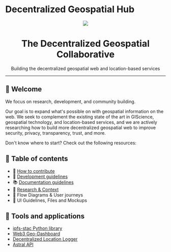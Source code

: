 # Decentralized Geospatial Hub

<style>
.md-content .md-typeset h1 { display: none; }
</style>

<div align="center">
<a href="https://decentralizedgeo.org/" target="_blank"><img src="https://avatars.githubusercontent.com/u/199006257?s=150&v=4" /></a>
  <h1>The Decentralized Geospatial Collaborative</h1>
  <p>Building the decentralized geospatial web and location-based services</p>
</div>

---

## 👋 Welcome

We focus on research, development, and community building.

Our goal is to expand what's possible on with geospatial information on the web. We seek to complement the existing state of the art in GIScience,  geospatial technology, and location-based services, and we are actively researching how to build more decentralized geospatial web to improve security, privacy, transparency, trust, and more.

Don't know where to start? Check out the following resources:

## 📖 Table of contents

- 🚢 [How to contribute](./contribute/contributing-guidelines.md)
- 💅 [Development guidelines](./style-guidelines.md)
- 📚 [Documentation guidelines](./documentation-guidelines.md)
- 🔬 <a href="https://osf.io/preprints/osf/bg2uq_v1" target="_blank">Research & Context</a>
- 🔀 Flow Diagrams & User journeys
- 🚀 UI Guidelines, Files and Mockups

## :toolbox: Tools and applications

- [ipfs-stac Python library](./ecosystem/ipfs-stac/index.md)
- [Web3 Geo-Dashboard](./ecosystem/web3-geospatial-dashboard/index.md)
- [Decentralized Location Logger](./ecosystem/decentralized-location-logger/index.md)
- [Astral API](./ecosystem/astral-api/index.md)

